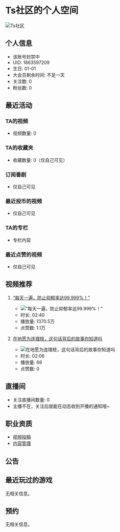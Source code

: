 # Ts社区的个人空间

![Ts社区](//i2.hdslb.com/bfs/face/bd16a1ad6927f3a175c129d589ed5ec8734400b7.jpg@240w_240h_1c_1s_!web-avatar-space-header.avif)

## 个人信息

- 该账号封禁中
- UID: 1863597209
- 生日: 01-01
- 大会员剩余时间: 不足一天
- 关注数: 0
- 粉丝数: 0

## 最近活动

### TA的视频
- 视频数量: 0

### TA的收藏夹
- 收藏数量: 0（仅自己可见）

### 订阅番剧
- 仅自己可见

### 最近投币的视频
- 仅自己可见

### TA的专栏
- 专栏内容

### 最近点赞的视频
- 仅自己可见

## 视频推荐

1. [“每天一遍，防止抑郁率达99.999%！”](//www.bilibili.com/video/BV1fN4y1w7BM/)
   - ![“每天一遍，防止抑郁率达99.999%！”](//i1.hdslb.com/bfs/archive/abf504c4c950bd8aafa109c543fc6d9583f9ea9a.jpg@320w_200h_1c_!web-space-index-coinsvideo.webp)
   - 时长: 02:40
   - 播放量: 1370.5万
   - 点赞数: 1.1万

2. [在地愿为连理枝，这句话背后的故事你知道吗](//www.bilibili.com/video/BV1kG4y1h7pu/)
   - ![在地愿为连理枝，这句话背后的故事你知道吗](//i2.hdslb.com/bfs/archive/791918a21365ff56e270185a1d646ebca516c3bf.jpg@320w_200h_1c_!web-space-index-coinsvideo.webp)
   - 时长: 02:06
   - 播放量: 66
   - 点赞数: 0

## 直播间

- 关注直播间数量: 0
- 主播不在，关注后就能在动态收到开播的通知哦~

## 职业资质

- [视频投稿](https://member.bilibili.com/platform/upload/video/frame)
- [内容管理](https://member.bilibili.com/platform/upload-manager/article)

## 公告

## 最近玩过的游戏

无相关信息。

## 预约

无相关信息。
<!-- tcd_original_link https://space.bilibili.com/1863597209/ -->
